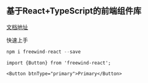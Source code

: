 ## 基于React+TypeScript的前端组件库
[文档地址](http://121.37.243.163/)

快速上手
```js
npm i freewind-react --save
```
```
import {Button} from 'freewind-react';

<Button btnType="primary">Primary</Button>
```
